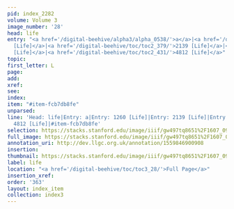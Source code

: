 ```yaml
---
pid: index_2282
volume: Volume 3
image_number: '28'
head: life
entry: "<a href='/digital-beehive/alpha3/alpha_0538/'>a</a>|<a href='/digital-beehive/toc/toc2_245/'>1260
  [Life]</a>|<a href='/digital-beehive/toc/toc2_379/'>2139 [Life]</a>|<a href='/digital-beehive/num1/num_0070/'>69
  [Life]</a>|<a href='/digital-beehive/toc/toc2_431/'>4812 [Life]</a>"
topic: 
first_letter: L
page: 
add: 
xref: 
see: 
index: 
item: "#item-fcb7db8fe"
unparsed: 
line: 'Head: life|Entry: a|Entry: 1260 [Life]|Entry: 2139 [Life]|Entry: 69 [Life]|Entry:
  4812 [Life]|#item-fcb7db8fe'
selection: https://stacks.stanford.edu/image/iiif/gw497tq8651%2F1607_0971/1138,2774,687,184/full/0/default.jpg
full_image: https://stacks.stanford.edu/image/iiif/gw497tq8651%2F1607_0971/full/full/0/default.jpg
annotation_uri: http://dev.llgc.org.uk/annotation/1559846900908
insertion: 
thumbnail: https://stacks.stanford.edu/image/iiif/gw497tq8651%2F1607_0971/1138,2774,687,184/150,/0/default.jpg
label: life
location: "<a href='/digital-beehive/toc/toc3_28/'>Full Page</a>"
insertion_xref: 
order: '363'
layout: index_item
collection: index3
---
```

